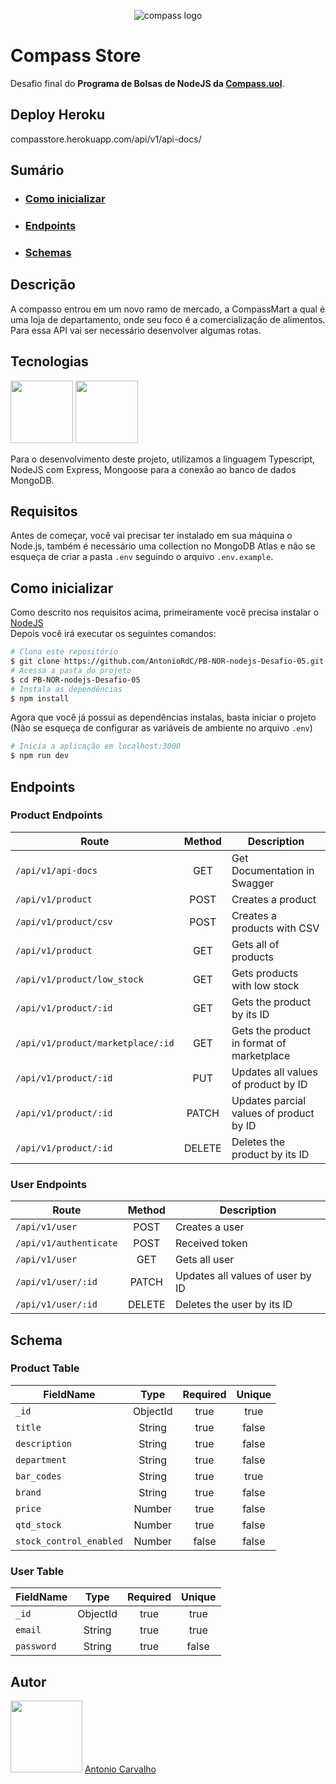 <p align="center">
  <img alt="compass logo" src="https://user-images.githubusercontent.com/65569815/176964539-fe858838-0d07-418e-9220-b6d94461ecee.png" />
</p>

# Compass Store

Desafio final do **Programa de Bolsas de NodeJS da [Compass.uol](https://compass.uol/)**.

## Deploy Heroku

compasstore.herokuapp.com/api/v1/api-docs/

## Sumário
* ### [Como inicializar](#-como-inicializar)
* ### [Endpoints](#-endpoints)
* ### [Schemas](#-schemas)

## Descrição
A compasso entrou em um novo ramo de mercado, a CompassMart a qual é uma loja de departamento, onde seu foco é a comercialização de alimentos. Para essa
API vai ser necessário desenvolver algumas rotas.

## Tecnologias

<p>
  <img src="https://user-images.githubusercontent.com/65569815/182266557-f2d0c589-fe31-4d65-b867-cb40385066a0.svg" width="100">
  <img src="https://user-images.githubusercontent.com/65569815/182253645-6966537e-18ed-4c47-974b-22510cc3d834.png" width="100">
</p>

Para o desenvolvimento deste projeto, utilizamos a linguagem Typescript, NodeJS com Express, Mongoose para a conexão ao banco de dados MongoDB.
<br/>

## Requisitos

Antes de começar, você vai precisar ter instalado em sua máquina o Node.js, também é necessário uma collection no MongoDB Atlas e não se esqueça de criar a pasta `.env` seguindo o arquivo `.env.example`.

## Como inicializar

Como descrito nos requisitos acima, primeiramente você precisa instalar o [NodeJS](https://nodejs.org/en/)
<br/>
Depois você irá executar os seguintes comandos:

```bash
# Clona este repositório
$ git clone https://github.com/AntonioRdC/PB-NOR-nodejs-Desafio-05.git
# Acessa a pasta do projeto
$ cd PB-NOR-nodejs-Desafio-05
# Instala as dependências
$ npm install
```

Agora que você já possui as dependências instalas, basta iniciar o projeto (Não se esqueça de configurar as variáveis de ambiente no arquivo `.env`)

```bash
# Inicia a aplicação em localhost:3000
$ npm run dev
```

## Endpoints

### Product Endpoints
|               Route                |    Method    |               Description                  |
|   ----------------------------     | :----------: |  ---------------------------------------   |
|  `/api/v1/api-docs`                |    GET       |  Get Documentation in Swagger              |
|  `/api/v1/product`                 |    POST      |  Creates a product                         |
|  `/api/v1/product/csv`             |    POST      |  Creates a products with CSV               |
|  `/api/v1/product`                 |    GET       |  Gets all of products                      |
|  `/api/v1/product/low_stock`       |    GET       |  Gets products with low stock              |
|  `/api/v1/product/:id`             |    GET       |  Gets the product by its ID                |
|  `/api/v1/product/marketplace/:id` |    GET       |  Gets the product in format of marketplace |
|  `/api/v1/product/:id`             |    PUT       |  Updates all values of product by ID       |
|  `/api/v1/product/:id`             |    PATCH     |  Updates parcial values of product by ID   |
|  `/api/v1/product/:id`             |    DELETE    |  Deletes the product by its ID             |


### User Endpoints
|               Route             |    Method    |               Description                  |
|   -------------------------     | :----------: |  ---------------------------------------   |
|  `/api/v1/user`                 |    POST      |  Creates a user                            |
|  `/api/v1/authenticate`         |    POST      |  Received token                            |
|  `/api/v1/user`                 |    GET       |  Gets all user                             |
|  `/api/v1/user/:id`             |    PATCH     |  Updates all values of user by ID          |
|  `/api/v1/user/:id`             |    DELETE    |  Deletes the user by its ID                |

## Schema

### Product Table
|         FieldName        |    Type   | Required | Unique |
|--------------------------|:---------:|:--------:|:------:|
| `_id`                    | ObjectId  | true     | true   |
| `title`                  | String    | true     | false  |
| `description`            | String    | true     | false  |
| `department`             | String    | true     | false  |
| `bar_codes`              | String    | true     | true   |
| `brand`                  | String    | true     | false  |
| `price`                  | Number    | true     | false  |
| `qtd_stock`              | Number    | true     | false  |
| `stock_control_enabled`  | Number    | false    | false  |


### User Table
|         FieldName        |    Type   | Required | Unique |
|--------------------------|:---------:|:--------:|:------:|
| `_id`                    | ObjectId  | true     | true   |
| `email`                  | String    | true     | true   |
| `password`               | String    | true     | false  |


## Autor
<img src="https://avatars.githubusercontent.com/AntonioRdC" width=115>  
<a href="https://github.com/AntonioRdC">Antonio Carvalho</a>
